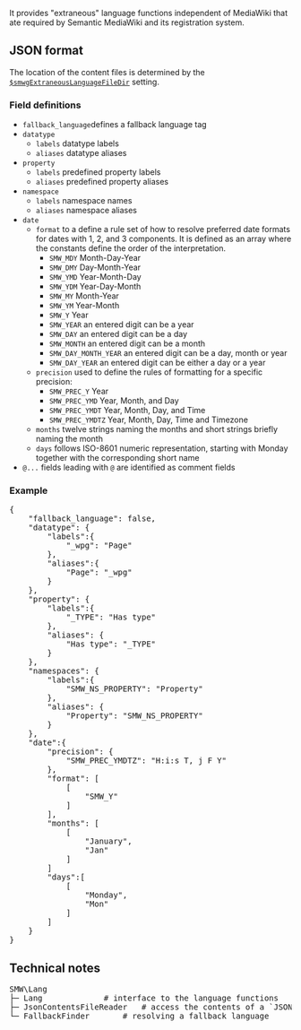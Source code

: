 It provides "extraneous" language functions independent of MediaWiki that ate required by Semantic MediaWiki and its registration system.

## JSON format

The location of the content files is determined by the [`$smwgExtraneousLanguageFileDir`](https://www.semantic-mediawiki.org/wiki/Help:$smwgExtraneousLanguageFileDir) setting.

### Field definitions

- `fallback_language`defines a fallback language tag
- `datatype`
  - `labels` datatype labels
  - `aliases` datatype aliases
- `property`
  - `labels` predefined property labels
  - `aliases` predefined property aliases
- `namespace`
  - `labels` namespace names
  - `aliases` namespace aliases
- `date`
  - `format` to a define a rule set of how to resolve preferred date formats for dates with 1, 2, and 3 components. It is defined as an array where the constants define the order of the interpretation.
    - `SMW_MDY` Month-Day-Year
    - `SMW_DMY` Day-Month-Year
    - `SMW_YMD` Year-Month-Day
    - `SMW_YDM` Year-Day-Month
    - `SMW_MY` Month-Year
    - `SMW_YM` Year-Month
    - `SMW_Y` Year
    - `SMW_YEAR` an entered digit can be a year
    - `SMW_DAY` an entered digit can be a day
    - `SMW_MONTH` an entered digit can be a month
    - `SMW_DAY_MONTH_YEAR` an entered digit can be a day, month or year
    - `SMW_DAY_YEAR` an entered digit can be either a day or a year
  - `precision` used to define the rules of formatting for a specific precision:
    - `SMW_PREC_Y` Year
    - `SMW_PREC_YMD` Year, Month, and Day
    - `SMW_PREC_YMDT` Year, Month, Day, and Time
    - `SMW_PREC_YMDTZ` Year, Month, Day, Time and Timezone
  - `months` twelve strings naming the months and short strings briefly naming the month
  - `days` follows ISO-8601 numeric representation, starting with Monday together with the corresponding short name
- `@...` fields leading with `@` are identified as comment fields

### Example

<pre>
{
	"fallback_language": false,
	"datatype": {
		"labels":{
			"_wpg": "Page"
		},
		"aliases":{
			"Page": "_wpg"
		}
	},
	"property": {
		"labels":{
			"_TYPE": "Has type"
		},
		"aliases": {
			"Has type": "_TYPE"
		}
	},
	"namespaces": {
		"labels":{
			"SMW_NS_PROPERTY": "Property"
		},
		"aliases": {
			"Property": "SMW_NS_PROPERTY"
		}
	},
	"date":{
		"precision": {
			"SMW_PREC_YMDTZ": "H:i:s T, j F Y"
		},
		"format": [
			[
				"SMW_Y"
			]
		],
		"months": [
			[
				"January",
				"Jan"
			]
		]
		"days":[
			[
				"Monday",
				"Mon"
			]
		]
	}
}
</pre>

## Technical notes

<pre>
SMW\Lang
├─ Lang 			# interface to the language functions
├─ JsonContentsFileReader	# access the contents of a `JSON` file
└─ FallbackFinder		# resolving a fallback language
</pre>
